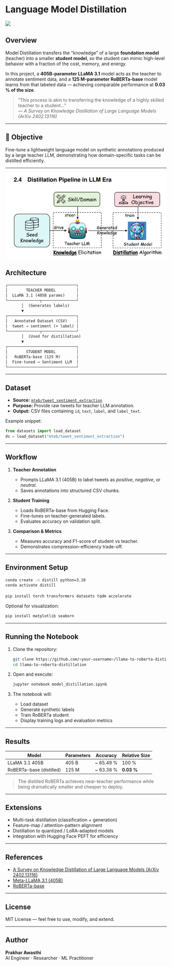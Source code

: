 #  Language Model Distillation

<img src="https://arxiv.org/html/2402.13116v3/x2.png" width="600">

## Overview
Model Distillation transfers the “knowledge” of a large **foundation model** (teacher) into a smaller **student model**, so the student can mimic high-level behavior with a fraction of the cost, memory, and energy.

In this project, a **405B-parameter LLaMA 3.1** model acts as the teacher to annotate sentiment data, and a **125 M-parameter RoBERTa-base** model learns from that labeled data — achieving comparable performance at **0.03 % of the size**.

> “This process is akin to transferring the knowledge of a highly skilled teacher to a student…”  
> — *A Survey on Knowledge Distillation of Large Language Models (ArXiv 2402.13116)*

---

## 🎯 Objective
Fine-tune a lightweight language model on synthetic annotations produced by a large teacher LLM, demonstrating how domain-specific tasks can be distilled efficiently.

---
![](https://github.com/prakhar105/llama-to-roberta-distillation/blob/main/img.png)
##  Architecture

```
┌──────────────────────────────┐
│        TEACHER MODEL         │
│  LLaMA 3.1 (405B params)     │
└──────────────┬───────────────┘
       │  (Generates labels)
       ▼
┌──────────────────────────────┐
│   Annotated Dataset (CSV)    │
│  tweet → sentiment (+ label) │
└──────────────┬───────────────┘
       │  (Used for distillation)
       ▼
┌──────────────────────────────┐
│        STUDENT MODEL         │
│   RoBERTa-base (125 M)       │
│  Fine-tuned → Sentiment LLM  │
└──────────────────────────────┘
```

---

##  Dataset

- **Source:** [`mteb/tweet_sentiment_extraction`](https://huggingface.co/datasets/mteb/tweet_sentiment_extraction)  
- **Purpose:** Provide raw tweets for teacher LLM annotation.  
- **Output:** CSV files containing `id`, `text`, `label`, and `label_text`.

Example snippet:
```python
from datasets import load_dataset
ds = load_dataset("mteb/tweet_sentiment_extraction")
```

---

##  Workflow

1. **Teacher Annotation**
   - Prompts LLaMA 3.1 (405B) to label tweets as *positive*, *negative*, or *neutral*.
   - Saves annotations into structured CSV chunks.

2. **Student Training**
   - Loads RoBERTa-base from Hugging Face.
   - Fine-tunes on teacher-generated labels.
   - Evaluates accuracy on validation split.

3. **Comparison & Metrics**
   - Measures accuracy and F1-score of student vs teacher.
   - Demonstrates compression-efficiency trade-off.

---

##  Environment Setup

```bash
conda create -n distill python=3.10
conda activate distill

pip install torch transformers datasets tqdm accelerate
```

Optional for visualization:
```bash
pip install matplotlib seaborn
```

---

##  Running the Notebook

1. Clone the repository:
   ```bash
   git clone https://github.com/<your-username>/llama-to-roberta-distillation.git
   cd llama-to-roberta-distillation
   ```

2. Open and execute:
   ```bash
   jupyter notebook model_distillation.ipynb
   ```

3. The notebook will:
   - Load dataset  
   - Generate synthetic labels  
   - Train RoBERTa student  
   - Display training logs and evaluation metrics  

---

##  Results

| Model          | Parameters | Accuracy | Relative Size |
|----------------|-------------|-----------|----------------|
| LLaMA 3.1 405B | 405 B       | ~ 65.49 %    | 100 %          |
| RoBERTa-base (distilled) | 125 M | ~ 63.38 % | **0.03 %**     |

> The distilled RoBERTa achieves near-teacher performance while being dramatically smaller and cheaper to deploy.

---

##  Extensions
- Multi-task distillation (classification + generation)
- Feature-map / attention-pattern alignment
- Distillation to quantized / LoRA-adapted models
- Integration with Hugging Face PEFT for efficiency

---

##  References
- [A Survey on Knowledge Distillation of Large Language Models (ArXiv 2402.13116)](https://arxiv.org/pdf/2402.13116)
- [Meta-LLaMA 3.1 (405B)](https://huggingface.co/meta-llama/Meta-Llama-3.1-405B)
- [RoBERTa-base](https://huggingface.co/FacebookAI/roberta-base)

---

##  License
MIT License — feel free to use, modify, and extend.

---

##  Author
**Prakhar Awasthi**  
AI Engineer · Researcher · ML Practitioner
